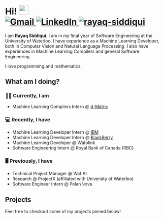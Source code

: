 <h1>
Hi!
  <a href="https://github.com/rayaq-siddiqui" target="_self">
    <img src="https://media.giphy.com/media/hvRJCLFzcasrR4ia7z/giphy.gif" width="30">
  </a>
  <br/>
  <a href="mailto:rayaq.siddiqui@uwaterloo.ca">
    <img img src="https://img.shields.io/badge/gmail-%23EA4335.svg?style=plastic&logo=gmail&logoColor=white" alt="Gmail"/>
  </a>
  <a href="https://www.linkedin.com/in/rayaq-siddiqui/">
    <img src="https://img.shields.io/badge/linkedin-%230A66C2.svg?style=plastic&logo=linkedin&logoColor=white" alt="LinkedIn"/>
  </a>
  <a href="https://github.com/rayaq-siddiqui">
    <img src="https://komarev.com/ghpvc/?username=rayaq-siddiqui&label=Profile%20views&color=0e75b6&style=flat" alt="rayaq-siddiqui" />
  </a>
</h1>

I am <b>Rayaq Siddiqui</b>. I am in my final year of Software Engineering at the University of Waterloo. I have experience as a Machine Learning Developer, both in Computer Vision and Natural Language Processing. I also have experiences in Machine Learning Compilers and general Software Engineering. 

I love programming and mathematics.

## What am I doing?

### 👨‍💻 Currently, I am

- Machine Learning Compilers Intern @ [d-Matrix](https://www.d-matrix.ai/)

### 💻 Recently, I have

- Machine Learning Developer Intern @ [IBM](https://github.com/IBM)
- Machine Learning Developer Intern @ [BlackBerry](https://www.blackberry.com/us/en)
- Machine Learning Developer @ Watolink
- Software Engineering Intern @ Royal Bank of Canada (RBC)

### 🖥️ Previously, I have

- Technical Project Manager @ Wat.AI
- Research @ ProjectX (affiliated with University of Waterloo)
- Software Engineer Intern @ Polar/Nova

## Projects

Feel free to checkout some of my projects pinned below!
